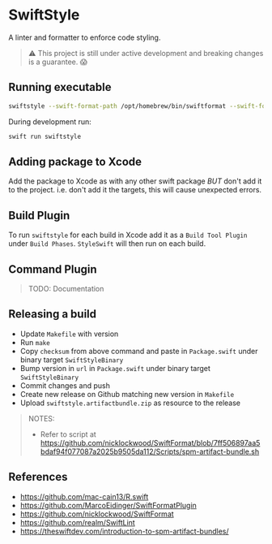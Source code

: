 # SwiftStyle

A linter and formatter to enforce code styling.
> ⚠️ This project is still under active development and breaking changes is a guarantee. 😱

## Running executable
```bash
swiftstyle --swift-format-path /opt/homebrew/bin/swiftformat --swift-format-config default.swiftformat --swift-lint-path /opt/homebrew/bin/swiftlint --swift-lint-config swiftlint.yml .
``` 

During development run:
```bash
swift run swiftstyle
```
## Adding package to Xcode
Add the package to Xcode as with any other swift package *BUT* don't add it to the project. i.e. don't add it the targets, this will cause unexpected errors.

## Build Plugin
To run `swiftstyle` for each build in Xcode add it as a `Build Tool Plugin` under `Build Phases`. `StyleSwift` will then run on each build.  

## Command Plugin
> TODO: Documentation

## Releasing a build
- Update `Makefile` with version
- Run `make`
- Copy `checksum` from above command and paste in `Package.swift` under binary target `SwiftStyleBinary`
- Bump version in `url` in `Package.swift` under binary target `SwiftStyleBinary`
- Commit changes and push
- Create new release on Github matching new version in `Makefile`
- Upload `swiftstyle.artifactbundle.zip` as resource to the release

> NOTES:
> - Refer to script at https://github.com/nicklockwood/SwiftFormat/blob/7ff506897aa5bdaf94f077087a2025b9505da112/Scripts/spm-artifact-bundle.sh

## References
- https://github.com/mac-cain13/R.swift
- https://github.com/MarcoEidinger/SwiftFormatPlugin
- https://github.com/nicklockwood/SwiftFormat
- https://github.com/realm/SwiftLint
- https://theswiftdev.com/introduction-to-spm-artifact-bundles/
